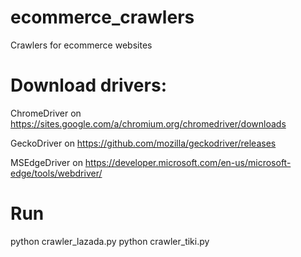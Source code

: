 # ecommerce_crawlers
Crawlers for ecommerce websites

# Download drivers:
ChromeDriver on https://sites.google.com/a/chromium.org/chromedriver/downloads

GeckoDriver on https://github.com/mozilla/geckodriver/releases

MSEdgeDriver on https://developer.microsoft.com/en-us/microsoft-edge/tools/webdriver/


# Run
python crawler_lazada.py
python crawler_tiki.py



